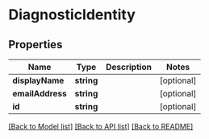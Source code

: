 # DiagnosticIdentity

## Properties
Name | Type | Description | Notes
------------ | ------------- | ------------- | -------------
**displayName** | **string** |  | [optional] 
**emailAddress** | **string** |  | [optional] 
**id** | **string** |  | [optional] 

[[Back to Model list]](../README.md#documentation-for-models) [[Back to API list]](../README.md#documentation-for-api-endpoints) [[Back to README]](../README.md)


